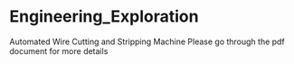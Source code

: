 # Engineering_Exploration
Automated Wire Cutting and Stripping Machine
Please go through the pdf document for more details
